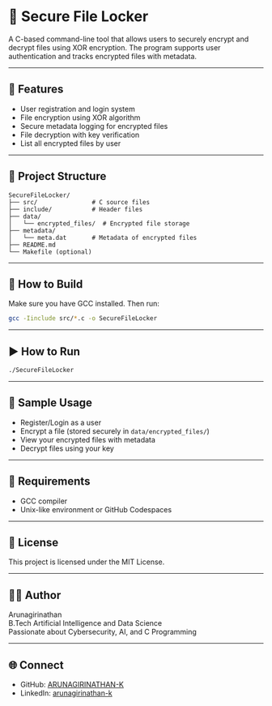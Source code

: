 # 🔐 Secure File Locker

A C-based command-line tool that allows users to securely encrypt and decrypt files using XOR encryption. The program supports user authentication and tracks encrypted files with metadata.

---

## 📂 Features

- User registration and login system
- File encryption using XOR algorithm
- Secure metadata logging for encrypted files
- File decryption with key verification
- List all encrypted files by user

---

## 📁 Project Structure

```
SecureFileLocker/
├── src/               # C source files
├── include/           # Header files
├── data/
│   └── encrypted_files/  # Encrypted file storage
├── metadata/
│   └── meta.dat       # Metadata of encrypted files
├── README.md
└── Makefile (optional)
```

---

## 🔧 How to Build

Make sure you have GCC installed. Then run:

```bash
gcc -Iinclude src/*.c -o SecureFileLocker
```

---

## ▶️ How to Run

```bash
./SecureFileLocker
```

---

## 🔑 Sample Usage

- Register/Login as a user
- Encrypt a file (stored securely in `data/encrypted_files/`)
- View your encrypted files with metadata
- Decrypt files using your key

---

## 📌 Requirements

- GCC compiler
- Unix-like environment or GitHub Codespaces

---

## 📄 License

This project is licensed under the MIT License.

---

## 👨‍💻 Author

Arunagirinathan  
B.Tech Artificial Intelligence and Data Science  
Passionate about Cybersecurity, AI, and C Programming

---

## 🌐 Connect

- GitHub: [ARUNAGIRINATHAN-K](https://github.com/ARUNAGIRINATHAN-K)
- LinkedIn: [arunagirinathan-k](www.linkedin.com/in/arunagirinathan-k)

